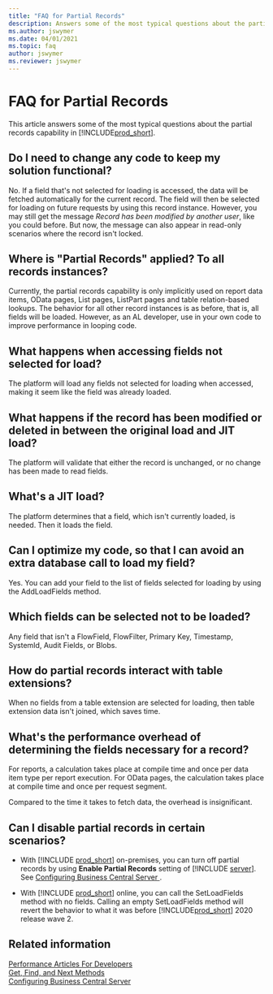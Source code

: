 ```yaml
---
title: "FAQ for Partial Records"
description: Answers some of the most typical questions about the partial records capability in Business Central
ms.author: jswymer
ms.date: 04/01/2021
ms.topic: faq
author: jswymer
ms.reviewer: jswymer
---
```

# FAQ for Partial Records

This article answers some of the most typical questions about the partial records capability in [!INCLUDE[prod_short](../developer/includes/prod_short.md)].

## Do I need to change any code to keep my solution functional? 

No. If a field that's not selected for loading is accessed, the data will be fetched automatically for the current record. The field will then be selected for loading on future requests by using this record instance. However, you may still get the message *Record has been modified by another user*, like you could before. But now, the message can also appear in read-only scenarios where the record isn't locked.

## Where is "Partial Records" applied? To all records instances?

Currently, the partial records capability is only implicitly used on report data items, OData pages, List pages, ListPart pages and table relation-based lookups. The behavior for all other record instances is as before, that is, all fields will be loaded. However, as an AL developer, use in your own code to improve performance in looping code.

## What happens when accessing fields not selected for load?

The platform will load any fields not selected for loading when accessed, making it seem like the field was already loaded. 

## What happens if the record has been modified or deleted in between the original load and JIT load?

The platform will validate that either the record is unchanged, or no change has been made to read fields.

## What's a JIT load? 

The platform determines that a field, which isn't currently loaded, is needed. Then it loads the field.

## Can I optimize my code, so that I can avoid an extra database call to load my field?

Yes. You can add your field to the list of fields selected for loading by using the AddLoadFields method.

## Which fields can be selected not to be loaded?

Any field that isn't a FlowField, FlowFilter, Primary Key, Timestamp, SystemId, Audit Fields, or Blobs.

## How do partial records interact with table extensions?

When no fields from a table extension are selected for loading, then table extension data isn't joined, which saves time.  

## What's the performance overhead of determining the fields necessary for a record? 

For reports, a calculation takes place at compile time and once per data item type per report execution. For OData pages, the calculation takes place at compile time and once per request segment.

Compared to the time it takes to fetch data, the overhead is insignificant.

## Can I disable partial records in certain scenarios?

- With [!INCLUDE [prod_short](includes/prod_short.md)] on-premises, you can turn off partial records by using **Enable Partial Records** setting of [!INCLUDE [server](includes/server.md)]. See [Configuring Business Central Server ](../administration/configure-server-instance.md#partialrecords).

- With [!INCLUDE [prod_short](includes/prod_short.md)] online, you can call the SetLoadFields method with no fields. Calling an empty SetLoadFields method will revert the behavior to what it was before [!INCLUDE[prod_short](../developer/includes/prod_short.md)] 2020 release wave 2.

## Related information

[Performance Articles For Developers](../performance/performance-developer.md)  
[Get, Find, and Next Methods](devenv-get-find-and-next-methods.md)  
[Configuring Business Central Server](../administration/configure-server-instance.md)  
